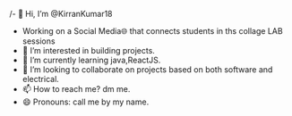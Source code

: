/- 👋 Hi, I’m @KirranKumar18
- Working on a Social Media🌐 that connects students in ths collage LAB sessions 
- 👀 I’m interested in building projects.
- 🌱 I’m currently learning java,ReactJS.
- 💞️ I’m looking to collaborate on projects based on both software and electrical.
- 📫 How to reach me? dm me.
- 😄 Pronouns: call me by my name.


<!---
KirranKumar18/KirranKumar18 is a ✨ special ✨ repository because its `README.md` (this file) appears on your GitHub profile.
You can click the Preview link to take a look at your changes.
--->
